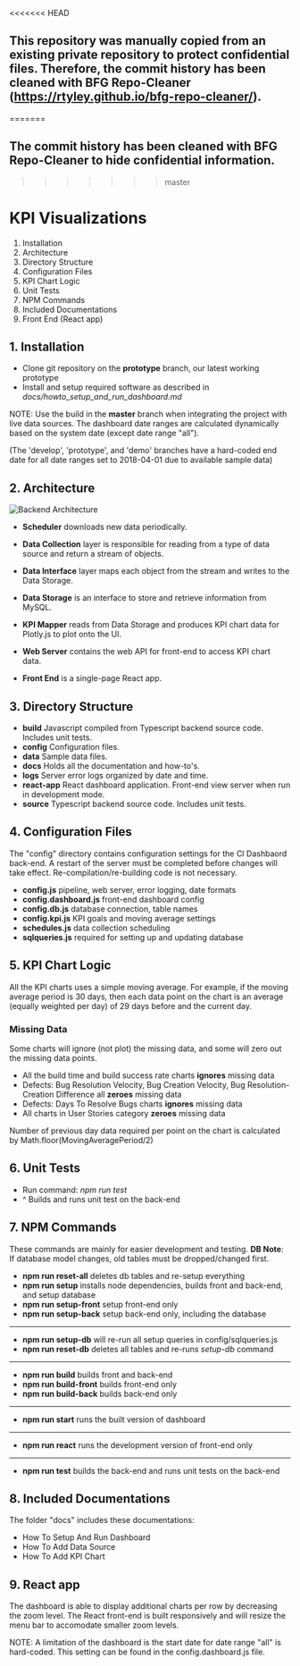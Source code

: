 <<<<<<< HEAD
## **This repository was manually copied from an existing private repository to protect confidential files. Therefore, the commit history has been cleaned with BFG Repo-Cleaner (https://rtyley.github.io/bfg-repo-cleaner/).**
=======
## **The commit history has been cleaned with BFG Repo-Cleaner to hide confidential information.**
>>>>>>> master

# KPI Visualizations

1. Installation
2. Architecture
3. Directory Structure
4. Configuration Files
5. KPI Chart Logic
6. Unit Tests
7. NPM Commands
8. Included Documentations
9. Front End (React app)

## 1. Installation

* Clone git repository on the **prototype** branch, our latest working prototype
* Install and setup required software as described in *docs/howto_setup_and_run_dashboard.md*

NOTE: Use the build in the  **master** branch when integrating the project with live data sources. The dashboard date ranges are calculated dynamically based on the system date (except date range "all").

(The 'develop', 'prototype', and 'demo' branches have a hard-coded end date for all date ranges set to 2018-04-01 due to available sample data)

## 2. Architecture

![Backend Architecture](https://raw.githubusercontent.com/MikeWeiZhou/kpi-visualizations/master/docs/architecture_backend.png)

* **Scheduler** downloads new data periodically.

* **Data Collection** layer is responsible for reading from a type of data source and return a stream of objects.
* **Data Interface** layer maps each object from the stream and writes to the Data Storage.
* **Data Storage** is an interface to store and retrieve information from MySQL.
* **KPI Mapper** reads from Data Storage and produces KPI chart data for Plotly.js to plot onto the UI.
* **Web Server** contains the web API for front-end to access KPI chart data.
* **Front End** is a single-page React app.

## 3. Directory Structure

* **build** Javascript compiled from Typescript backend source code. Includes unit tests.
* **config** Configuration files.
* **data** Sample data files.
* **docs** Holds all the documentation and how-to's.
* **logs** Server error logs organized by date and time.
* **react-app** React dashboard application. Front-end view server when run in development mode.
* **source** Typescript backend source code. Includes unit tests.

## 4. Configuration Files

The "config" directory contains configuration settings for the CI Dashbaord back-end. A restart of the server must be completed before changes will take effect. Re-compilation/re-building code is not necessary.

* **config.js** pipeline, web server, error logging, date formats
* **config.dashboard.js** front-end dashboard config
* **config.db.js** database connection, table names
* **config.kpi.js** KPI goals and moving average settings
* **schedules.js** data collection scheduling
* **sqlqueries.js** required for setting up and updating database

## 5. KPI Chart Logic

All the KPI charts uses a simple moving average. For example, if the moving average period is 30 days, then each data point on the chart is an average (equally weighted per day) of 29 days before and the current day.

### Missing Data

Some charts will ignore (not plot) the missing data, and some will zero out the missing data points.

* All the build time and build success rate charts **ignores** missing data
* Defects: Bug Resolution Velocity, Bug Creation Velocity, Bug Resolution-Creation Difference all **zeroes** missing data
* Defects: Days To Resolve Bugs charts **ignores** missing data
* All charts in User Stories category **zeroes** missing data

Number of previous day data required per point on the chart is calculated by Math.floor(MovingAveragePeriod/2)

## 6. Unit Tests

* Run command: *npm run test*
* ^ Builds and runs unit test on the back-end

## 7. NPM Commands
These commands are mainly for easier development and testing. **DB Note**: If database model changes, old tables must be dropped/changed first.

* **npm run reset-all** deletes db tables and re-setup everything
* **npm run setup** installs node dependencies, builds front and back-end, and setup database
* **npm run setup-front** setup front-end only
* **npm run setup-back** setup back-end only, including the database
***
* **npm run setup-db** will re-run all setup queries in config/sqlqueries.js
* **npm run reset-db** deletes all tables and re-runs *setup-db* command
***
* **npm run build** builds front and back-end
* **npm run build-front** builds front-end only
* **npm run build-back** builds back-end only
***
* **npm run start** runs the built version of dashboard
***
* **npm run react** runs the development version of front-end only
***
* **npm run test** builds the back-end and runs unit tests on the back-end

## 8. Included Documentations

The folder "docs" includes these documentations:

* How To Setup And Run Dashboard
* How To Add Data Source
* How To Add KPI Chart

## 9. React app

The dashboard is able to display additional charts per row by decreasing the zoom level.
The React front-end is built responsively and will resize the menu bar to accomodate smaller zoom levels.

NOTE: A limitation of the dashboard is the start date for date range "all" is hard-coded. This setting can be found in the config.dashboard.js file.